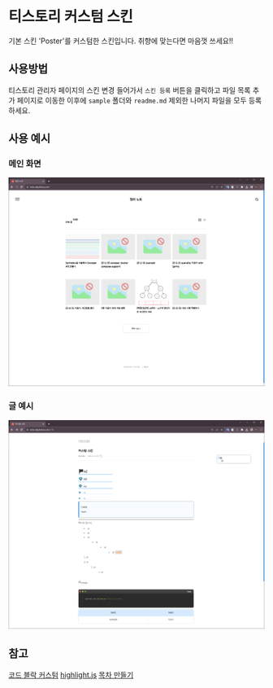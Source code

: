 # 티스토리 커스텀 스킨
기본 스킨 'Poster'를 커스텀한 스킨입니다.
취향에 맞는다면 마음껏 쓰세요!!

## 사용방법
티스토리 관리자 페이지의 스킨 변경 들어가서 `스킨 등록` 버튼을 클릭하고 파일 목록 추가 페이지로 이동한 이후에 `sample` 폴더와 `readme.md` 제외한 나머지 파일을 모두 등록하세요.

## 사용 예시
### 메인 화면
![main](./sample/main.PNG)

### 글 예시
![post](./sample/sample.PNG)

## 참고
[코드 블락 커스텀](https://guiyomi.tistory.com/132)
[highlight.js](https://highlightjs.org/)
[목차 만들기](https://jstar0525.tistory.com/256)
